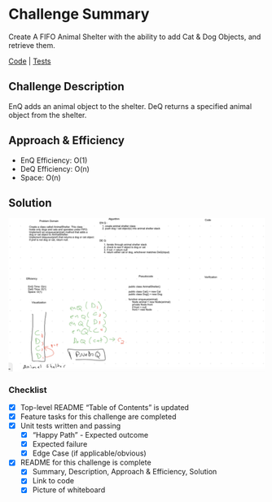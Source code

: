 # Challenge Summary
Create A FIFO Animal Shelter with the ability to add Cat & Dog Objects, and retrieve them.

[Code](AnimalShelter.java) |
[Tests]()

## Challenge Description
EnQ adds an animal object to the shelter.
DeQ returns a specified animal object from the shelter.

## Approach & Efficiency

- EnQ Efficiency: O(1)
- DeQ Efficiency: O(n)
- Space: O(n)

## Solution
![whiteboardImg](../../../resources/shelter.png)

### Checklist
 - [x] Top-level README “Table of Contents” is updated
 - [x] Feature tasks for this challenge are completed
 - [x] Unit tests written and passing
     - [x] “Happy Path” - Expected outcome
     - [x] Expected failure
     - [x] Edge Case (if applicable/obvious)
 - [x] README for this challenge is complete
     - [x] Summary, Description, Approach & Efficiency, Solution
     - [x] Link to code
     - [x] Picture of whiteboard    